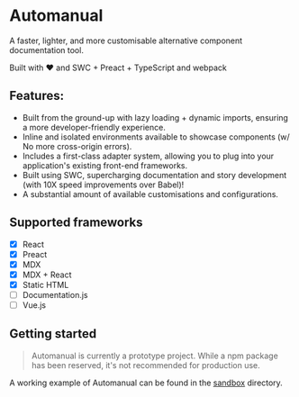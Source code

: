 # Automanual

A faster, lighter, and more customisable alternative component documentation tool.

Built with ❤ and SWC + Preact + TypeScript and webpack

## Features:
* Built from the ground-up with lazy loading + dynamic imports, ensuring a more developer-friendly experience.
* Inline and isolated environments available to showcase components (w/ No more cross-origin errors).
* Includes a first-class adapter system, allowing you to plug into your application's existing front-end frameworks.
* Built using SWC, supercharging documentation and story development (with 10X speed improvements over Babel)!
* A substantial amount of available customisations and configurations.

## Supported frameworks
- [x] React
- [x] Preact
- [x] MDX
- [x] MDX + React
- [x] Static HTML
- [ ] Documentation.js
- [ ] Vue.js

## Getting started

> Automanual is currently a prototype project. While a npm package has been reserved, it's not recommended for production use.

A working example of Automanual can be found in the [sandbox](/sandbox) directory.